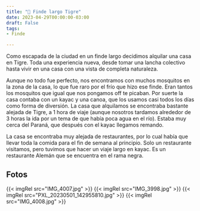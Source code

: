 ```yaml
---
title: "🚣 Finde largo Tigre"
date: 2023-04-29T00:00:00-03:00
draft: False
tags:
- Finde

---
```


Como escapada de la ciudad en un finde largo decidimos alquilar una casa en Tigre. Toda una experiencia nueva, desde tomar una lancha colectivo hasta vivir en una casa con una vista de completa naturaleza. 

Aunque no todo fue perfecto, nos encontramos con muchos mosquitos en la zona de la casa, lo que fue raro por el frío que hizo ese finde. Eran tantos los mosquitos que igual que nos pongamos off te picaban. Por suerte la casa contaba con un kayac y una canoa, que los usamos casi todos los días como forma de diversión. La casa que alquilamos se encontraba bastante alejada de Tigre, a 1 hora de viaje (aunque nosotros tardamos alrededor de 3 horas la ida por un tema de que había poca agua en el río). Estaba muy cerca del Paraná, que después con el kayac llegamos remando.

La casa se encontraba muy alejada de restaurantes, por lo cual había que llevar toda la comida para el fin de semana al principio. Solo un restaurante visitamos, pero tuvimos que hacer un viaje largo en kayac. Es un restaurante Alemán que se encuentra en el rama negra.

## Fotos

{{< imgRel src="IMG_4007.jpg" >}}
{{< imgRel src="IMG_3998.jpg" >}}
{{< imgRel src="PXL_20230501_142955810.jpg" >}}
{{< imgRel src="IMG_4008.jpg" >}}